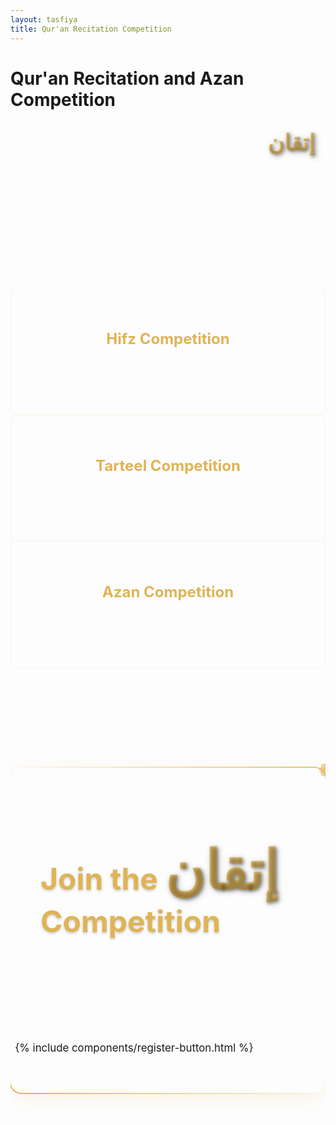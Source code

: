 ```yaml
---
layout: tasfiya
title: Qur'an Recitation Competition
---
```


<div class="islamic-decoration">
    <h1>Qur'an Recitation and Azan Competition</h1>
</div>

<p class="lead mb-5">
    SIO Abul Fazal presents the first edition of <span class="thuluth-text">إتقان</span> competition, which brings together all those with beautiful and touching voices in the Qur'an Recitation and the Azan from all over the place, in Delhi, which aims to honor the most beautiful voices in Qur'an Recitation and Azan raising.
    
</p>

<div class="row justify-content-center mt-5">
    <div class="col-md-4 mb-4">
        <div class="feature-card">
            <i class="fas fa-quran fa-3x mb-3" style="color: #dfb456;"></i>
            <h3>Hifz Competition</h3>
            <p>Demonstrate your memorization of the Holy Qur'an with proper Tajweed and perfect recall</p>
        </div>
    </div>
    <div class="col-md-4 mb-4">
        <div class="feature-card">
            <i class="fas fa-microphone-alt fa-3x mb-3" style="color: #dfb456;"></i>
            <h3>Tarteel Competition</h3>
            <p>Showcase your talent in beautiful recitation of the Holy Qur'an with proper Tajweed</p>
        </div>
    </div>
    <div class="col-md-4 mb-4">
        <div class="feature-card">
            <i class="fas fa-mosque fa-3x mb-3" style="color: #dfb456;"></i>
            <h3>Azan Competition</h3>
            <p>Present the call to prayer with your melodious voice and perfect pronunciation</p>
        </div>
    </div>
</div>

<div class="register-hero-section">
    <div class="register-hero-bg"></div>
    <div class="container">
        <div class="row justify-content-center">
            <div class="col-lg-10 text-center">
                <div class="register-content">
                    <h2 class="mb-4">Join the <span class="thuluth-text">إتقان</span> Competition</h2>
                    <p class="lead mb-4">Showcase your talent in Quran recitation and Azan. Register now to be part of this blessed journey.</p>
                    <div class="register-hero-button">
                        {% include components/register-button.html %}
                    </div>
                </div>
            </div>
        </div>
    </div>
</div>

<style>
/* Add Thuluth font */
@import url('https://fonts.googleapis.com/css2?family=Amiri:wght@400;700&display=swap');

.thuluth-text {
    font-family: 'Amiri', serif;
    font-size: 1.8em;
    background: linear-gradient(45deg, #dfb456, #e6c172);
    -webkit-background-clip: text;
    -webkit-text-fill-color: transparent;
    text-shadow: 2px 2px 4px rgba(0, 0, 0, 0.3);
    font-weight: 700;
    filter: drop-shadow(2px 2px 4px rgba(0, 0, 0, 0.3));
    display: inline-block;
}

.lead {
    font-size: 1.25rem;
    font-weight: 300;
    line-height: 1.8;
    text-align: center;
    color: rgba(255, 255, 255, 0.9);
}

.feature-card {
    background: rgba(255, 255, 255, 0.02);
    border-radius: 8px;
    padding: 2rem;
    transition: background 0.3s ease;
    border: 1px solid rgba(223, 180, 86, 0.1);
}

.feature-card:hover {
    background: rgba(223, 180, 86, 0.05);
}

.feature-card h3 {
    color: #dfb456;
    font-size: 1.5rem;
    margin-bottom: 1rem;
    text-align: center;
}

.feature-card p {
    color: rgba(255, 255, 255, 0.9);
    margin-bottom: 0;
    text-align: center;
    line-height: 1.6;
    font-size: 1.1rem;
}

@media (max-width: 768px) {
    .thuluth-text {
        font-size: 1.5em;
    }
}

.register-hero-section {
    position: relative;
    padding: 6rem 0;
    margin-top: 4rem;
    overflow: hidden;
}

.register-hero-bg {
    position: absolute;
    top: 0;
    left: 0;
    right: 0;
    bottom: 0;
    opacity: 0.05;
    animation: slowMove 20s linear infinite;
}

@keyframes slowMove {
    0% { transform: translate(0, 0) rotate(0deg); }
    50% { transform: translate(2%, 2%) rotate(1deg); }
    100% { transform: translate(0, 0) rotate(0deg); }
}

.register-content {
    position: relative;
    z-index: 1;
    padding: 3rem;
    border-radius: 20px;
    backdrop-filter: blur(10px);
    box-shadow: 0 8px 32px rgba(223, 180, 86, 0.15);
}

.register-content::before {
    content: '';
    position: absolute;
    inset: -2px;
    border-radius: 20px;
    padding: 2px;
    background: linear-gradient(45deg, #dfb456, transparent, #e6c172);
    -webkit-mask: linear-gradient(#fff 0 0) content-box, linear-gradient(#fff 0 0);
    mask: linear-gradient(#fff 0 0) content-box, linear-gradient(#fff 0 0);
    -webkit-mask-composite: xor;
    mask-composite: exclude;
}

.register-content h2 {
    color: #dfb456;
    font-size: 3rem;
    margin-bottom: 1.5rem;
    text-shadow: 0 2px 4px rgba(0, 0, 0, 0.2);
}

.register-content .lead {
    color: rgba(255, 255, 255, 0.9);
    font-size: 1.4rem;
    line-height: 1.6;
    margin-bottom: 2rem;
}

.register-hero-button {
    transform: scale(1.2);
    margin: 2rem 0 1rem;
}

.register-hero-button .register-button {
    padding: 1rem 2.5rem;
    font-size: 1.2rem;
    box-shadow: 0 8px 25px rgba(223, 180, 86, 0.3);
}

/* Decorative elements */
.register-content::after {
    content: '❁';
    position: absolute;
    top: -1rem;
    right: -1rem;
    font-size: 2rem;
    color: #dfb456;
    animation: rotate 10s linear infinite;
}

@keyframes rotate {
    from { transform: rotate(0deg); }
    to { transform: rotate(360deg); }
}

/* Mobile responsive */
@media (max-width: 768px) {
    .register-hero-section {
        padding: 4rem 0;
        margin-top: 3rem;
    }
    
    .register-content {
        padding: 2rem;
    }
    
    .register-content h2 {
        font-size: 2rem;
    }
    
    .register-content .lead {
        font-size: 1.1rem;
    }
    
    .register-hero-button {
        transform: scale(1.1);
        margin: 1.5rem 0 0.5rem;
    }
    
    .register-hero-button .register-button {
        padding: 0.8rem 2rem;
        font-size: 1.1rem;
    }
}
</style>

<!-- Add more sections as needed --> 